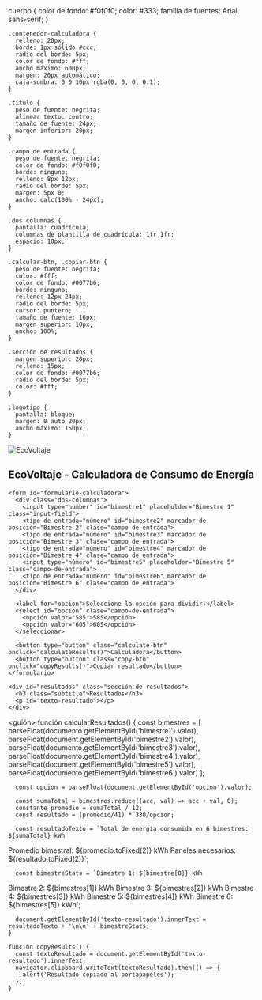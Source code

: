 <!DOCTYPE html>
<html lang="es">
<cabeza>
  <meta conjunto de caracteres="UTF-8">
  <meta name="viewport" content="ancho=ancho-del-dispositivo, escala-inicial=1.0">
  <title>EcoVoltaje - Calculadora de Consumo de Energía</title>
  <estilo>
    cuerpo {
      color de fondo: #f0f0f0;
      color: #333;
      familia de fuentes: Arial, sans-serif;
    }

    .contenedor-calculadora {
      relleno: 20px;
      borde: 1px sólido #ccc;
      radio del borde: 5px;
      color de fondo: #fff;
      ancho máximo: 600px;
      margen: 20px automático;
      caja-sombra: 0 0 10px rgba(0, 0, 0, 0.1);
    }

    .título {
      peso de fuente: negrita;
      alinear texto: centro;
      tamaño de fuente: 24px;
      margen inferior: 20px;
    }

    .campo de entrada {
      peso de fuente: negrita;
      color de fondo: #f0f0f0;
      borde: ninguno;
      relleno: 8px 12px;
      radio del borde: 5px;
      margen: 5px 0;
      ancho: calc(100% - 24px);
    }

    .dos columnas {
      pantalla: cuadrícula;
      columnas de plantilla de cuadrícula: 1fr 1fr;
      espacio: 10px;
    }

    .calcular-btn, .copiar-btn {
      peso de fuente: negrita;
      color: #fff;
      color de fondo: #0077b6;
      borde: ninguno;
      relleno: 12px 24px;
      radio del borde: 5px;
      cursor: puntero;
      tamaño de fuente: 16px;
      margen superior: 10px;
      ancho: 100%;
    }

    .sección de resultados {
      margen superior: 20px;
      relleno: 15px;
      color de fondo: #0077b6;
      radio del borde: 5px;
      color: #fff;
    }

    .logotipo {
      pantalla: bloque;
      margen: 0 auto 20px;
      ancho máximo: 150px;
    }
  </estilo>
</cabeza>
<cuerpo>
  <div class="contenedor-calculadora">
    <img src="URL_DEL_LOGO" alt="EcoVoltaje" class="logo">
    <h2 class="title">EcoVoltaje - Calculadora de Consumo de Energía</h2>

    <form id="formulario-calculadora">
      <div class="dos-columnas">
        <input type="number" id="bimestre1" placeholder="Bimestre 1" class="input-field">
        <tipo de entrada="número" id="bimestre2" marcador de posición="Bimestre 2" clase="campo de entrada">
        <tipo de entrada="número" id="bimestre3" marcador de posición="Bimestre 3" clase="campo de entrada">
        <tipo de entrada="número" id="bimestre4" marcador de posición="Bimestre 4" clase="campo de entrada">
        <input type="número" id="bimestre5" placeholder="Bimestre 5" class="campo-de-entrada">
        <tipo de entrada="número" id="bimestre6" marcador de posición="Bimestre 6" clase="campo de entrada">
      </div>

      <label for="opcion">Seleccione la opción para dividir:</label>
      <select id="opcion" clase="campo-de-entrada">
        <opción valor="585">585</opción>
        <opción valor="605">605</opción>
      </seleccionar>

      <button type="button" class="calculate-btn" onclick="calculateResults()">Calculadora</button>
      <button type="button" class="copy-btn" onclick="copyResults()">Copiar resultado</button>
    </formulario>

    <div id="resultados" class="sección-de-resultados">
      <h3 class="subtitle">Resultados</h3>
      <p id="texto-resultado"></p>
    </div>
  </div>

  <guión>
    función calcularResultados() {
      const bimestres = [
        parseFloat(documento.getElementById('bimestre1').valor),
        parseFloat(document.getElementById('bimestre2').valor),
        parseFloat(documento.getElementById('bimestre3').valor),
        parseFloat(documento.getElementById('bimestre4').valor),
        parseFloat(document.getElementById('bimestre5').valor),
        parseFloat(documento.getElementById('bimestre6').valor)
      ];

      const opcion = parseFloat(document.getElementById('opcion').valor);

      const sumaTotal = bimestres.reduce((acc, val) => acc + val, 0);
      constante promedio = sumaTotal / 12;
      const resultado = (promedio/41) * 330/opcion;

      const resultadoTexto = `Total de energía consumida en 6 bimestres: ${sumaTotal} kWh
Promedio bimestral: ${promedio.toFixed(2)} kWh
Paneles necesarios: ${resultado.toFixed(2)}`;

      const bimestreStats = `Bimestre 1: ${bimestre[0]} kWh
Bimestre 2: ${bimestres[1]} kWh
Bimestre 3: ${bimestres[2]} kWh
Bimestre 4: ${bimestres[3]} kWh
Bimestre 5: ${bimestres[4]} kWh
Bimestre 6: ${bimestres[5]} kWh`;

      document.getElementById('texto-resultado').innerText = resultadoTexto + '\n\n' + bimestreStats;
    }

    función copyResults() {
      const textoResultado = document.getElementById('texto-resultado').innerText;
      navigator.clipboard.writeText(textoResultado).then(() => {
        alert('Resultado copiado al portapapeles');
      });
    }
  </script>
</cuerpo>
</html>
